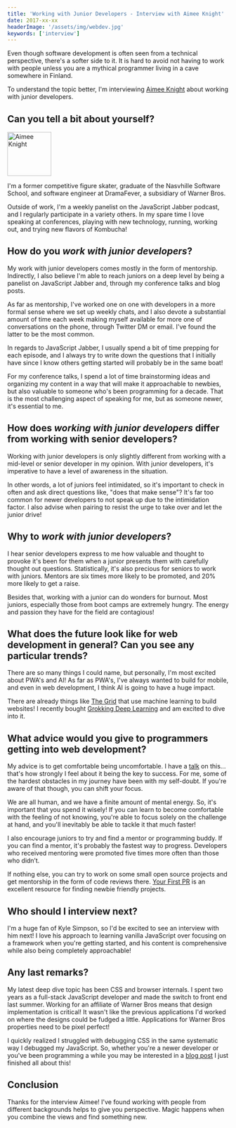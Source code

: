 ```yaml
---
title: 'Working with Junior Developers - Interview with Aimee Knight'
date: 2017-xx-xx
headerImage: '/assets/img/webdev.jpg'
keywords: ['interview']
---
```


Even though software development is often seen from a technical perspective, there's a softer side to it. It is hard to avoid not having to work with people unless you are a mythical programmer living in a cave somewhere in Finland.

To understand the topic better, I'm interviewing [Aimee Knight](https://twitter.com/aimee_knight) about working with junior developers.

## Can you tell a bit about yourself?

<p>
<span class="author">
  <img src="https://avatars1.githubusercontent.com/u/2165184?v=3&s=460" alt="Aimee Knight" class="author" width="100" height="100" />
</span>

I'm a former competitive figure skater, graduate of the Nasvhille Software School, and software engineer at DramaFever, a subsidiary of Warner Bros.
</p>

Outside of work, I'm a weekly panelist on the JavaScript Jabber podcast, and I regularly participate in a variety others. In my spare time I love speaking at conferences, playing with new technology, running, working out, and trying new flavors of Kombucha!

## How do you *work with junior developers*?

My work with junior developers comes mostly in the form of mentorship. Indirectly, I also believe I'm able to reach juniors on a deep level by being a panelist on JavaScript Jabber and, through my conference talks and blog posts.

As far as mentorship, I've worked one on one with developers in a more formal sense where we set up weekly chats, and I also devote a substantial amount of time each week making myself available for more one of conversations on the phone, through Twitter DM or email. I've found the latter to be the most common.

In regards to JavaScript Jabber, I usually spend a bit of time prepping for each episode, and I always try to write down the questions that I initially have since I know others getting started will probably be in the same boat!

For my conference talks, I spend a lot of time brainstorming ideas and organizing my content in a way that will make it approachable to newbies, but also valuable to someone who's been programming for a decade. That is the most challenging aspect of speaking for me, but as someone newer, it's essential to me.

## How does *working with junior developers* differ from working with senior developers?

Working with junior developers is only slightly different from working with a mid-level or senior developer in my opinion. With junior developers, it's imperative to have a level of awareness in the situation.

In other words, a lot of juniors feel intimidated, so it's important to check in often and ask direct questions like, "does that make sense"? It's far too common for newer developers to not speak up due to the intimidation factor. I also advise when pairing to resist the urge to take over and let the junior drive!

## Why to *work with junior developers*?

I hear senior developers express to me how valuable and thought to provoke it's been for them when a junior presents them with carefully thought out questions. Statistically, it's also precious for seniors to work with juniors. Mentors are six times more likely to be promoted, and 20% more likely to get a raise.

Besides that, working with a junior can do wonders for burnout. Most juniors, especially those from boot camps are extremely hungry. The energy and passion they have for the field are contagious!

## What does the future look like for web development in general? Can you see any particular trends?

There are so many things I could name, but personally, I'm most excited about PWA's and AI! As far as PWA's, I've always wanted to build for mobile, and even in web development, I think AI is going to have a huge impact.

There are already things like [The Grid](https://www.youtube.com/embed/aEfpARsP8Fg?rel=0#) that use machine learning to build websites! I recently bought [Grokking Deep Learning](https://www.manning.com/books/grokking-deep-learning) and am excited to dive into it.

## What advice would you give to programmers getting into web development?

My advice is to get comfortable being uncomfortable. I have a [talk](https://youtu.be/B22o_yeDE_s) on this... that's how strongly I feel about it being the key to success. For me, some of the hardest obstacles in my journey have been with my self-doubt. If you're aware of that though, you can shift your focus.

We are all human, and we have a finite amount of mental energy. So, it's important that you spend it wisely! If you can learn to become comfortable with the feeling of not knowing, you're able to focus solely on the challenge at hand, and you'll inevitably be able to tackle it that much faster!

I also encourage juniors to try and find a mentor or programming buddy. If you can find a mentor, it's probably the fastest way to progress. Developers who received mentoring were promoted five times more often than those who didn’t.

If nothing else, you can try to work on some small open source projects and get mentorship in the form of code reviews there. [Your First PR](https://yourfirstpr.github.io/) is an excellent resource for finding newbie friendly projects.

## Who should I interview next?

I'm a huge fan of Kyle Simpson, so I'd be excited to see an interview with him next! I love his approach to learning vanilla JavaScript over focusing on a framework when you're getting started, and his content is comprehensive while also being completely approachable!

## Any last remarks?

My latest deep dive topic has been CSS and browser internals. I spent two years as a full-stack JavaScript developer and made the switch to front end last summer. Working for an affiliate of Warner Bros means that design implementation is critical! It wasn't like the previous applications I'd worked on where the designs could be fudged a little. Applications for Warner Bros properties need to be pixel perfect!

I quickly realized I struggled with debugging CSS in the same systematic way I debugged my JavaScript. So, whether you're a newer developer or you've been programming a while you may be interested in a [blog post](http://www.aimeemarieknight.com/It's-Not-Dark-Magic-Pulling-Back-the-Curtains-From-Your-Stylesheets/) I just finished all about this!

## Conclusion

Thanks for the interview Aimee! I've found working with people from different backgrounds helps to give you perspective. Magic happens when you combine the views and find something new.
